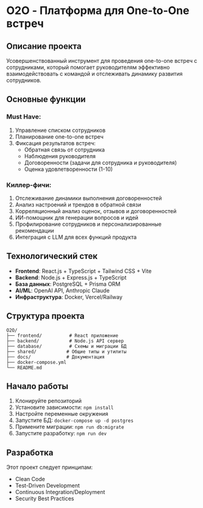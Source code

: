 # O2O - Платформа для One-to-One встреч

## Описание проекта

Усовершенствованный инструмент для проведения one-to-one встреч с сотрудниками, который помогает руководителям эффективно взаимодействовать с командой и отслеживать динамику развития сотрудников.

## Основные функции

### Must Have:
1. Управление списком сотрудников
2. Планирование one-to-one встреч
3. Фиксация результатов встреч:
   - Обратная связь от сотрудника
   - Наблюдения руководителя
   - Договоренности (задачи для сотрудника и руководителя)
   - Оценка удовлетворенности (1-10)

### Киллер-фичи:
1. Отслеживание динамики выполнения договоренностей
2. Анализ настроений и трендов в обратной связи
3. Корреляционный анализ оценок, отзывов и договоренностей
4. ИИ-помощник для генерации вопросов и идей
5. Профилирование сотрудников и персонализированные рекомендации
6. Интеграция с LLM для всех функций продукта

## Технологический стек

- **Frontend**: React.js + TypeScript + Tailwind CSS + Vite
- **Backend**: Node.js + Express.js + TypeScript
- **База данных**: PostgreSQL + Prisma ORM
- **AI/ML**: OpenAI API, Anthropic Claude
- **Инфраструктура**: Docker, Vercel/Railway

## Структура проекта

```
O2O/
├── frontend/          # React приложение
├── backend/           # Node.js API сервер
├── database/          # Схемы и миграции БД
├── shared/           # Общие типы и утилиты
├── docs/             # Документация
├── docker-compose.yml
└── README.md
```

## Начало работы

1. Клонируйте репозиторий
2. Установите зависимости: `npm install`
3. Настройте переменные окружения
4. Запустите БД: `docker-compose up -d postgres`
5. Примените миграции: `npm run db:migrate`
6. Запустите разработку: `npm run dev`

## Разработка

Этот проект следует принципам:
- Clean Code
- Test-Driven Development
- Continuous Integration/Deployment
- Security Best Practices
